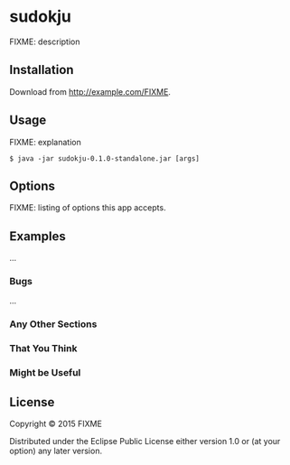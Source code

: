 # sudokju

FIXME: description

## Installation

Download from http://example.com/FIXME.

## Usage

FIXME: explanation

    $ java -jar sudokju-0.1.0-standalone.jar [args]

## Options

FIXME: listing of options this app accepts.

## Examples

...

### Bugs

...

### Any Other Sections
### That You Think
### Might be Useful

## License

Copyright © 2015 FIXME

Distributed under the Eclipse Public License either version 1.0 or (at
your option) any later version.
